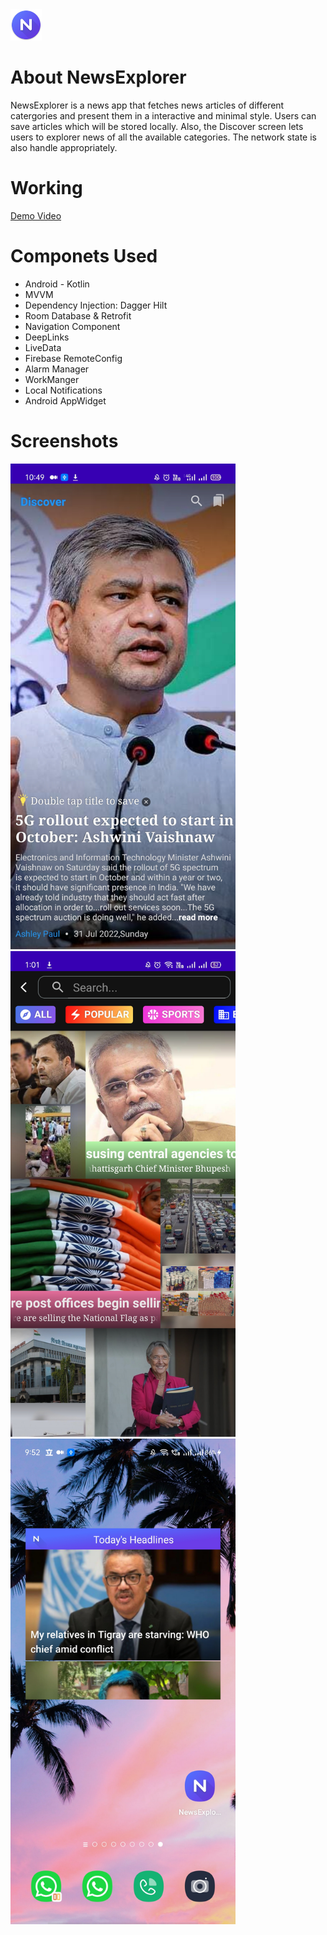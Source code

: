  <img src="https://github.com/RohanPatil1/NewsExplorer/blob/master/icon.png"  height="50" width="50" alt="">


# About NewsExplorer
NewsExplorer is a news app that fetches news articles of different catergories and present them in a interactive and minimal style. Users can save articles which will be stored locally. Also, the Discover screen lets users to explorer news of all the available categories. The network state is also handle appropriately.  

# Working
[Demo Video](https://youtu.be/FYAJ52PTVHE)

# Componets Used
- Android - Kotlin
- MVVM
- Dependency Injection: Dagger Hilt
- Room Database & Retrofit
- Navigation Component
- DeepLinks
- LiveData 
- Firebase RemoteConfig
- Alarm Manager
- WorkManger
- Local Notifications
- Android AppWidget

 # Screenshots
<img src="https://github.com/RohanPatil1/NewsExplorer/blob/master/ss1.jpg" width="360" height="777" />
<img src="https://github.com/RohanPatil1/NewsExplorer/blob/master/ss2.jpg" width="360" height="777" />
<img src="https://github.com/RohanPatil1/NewsExplorer/blob/master/ss3.jpg" width="360" height="777" />
